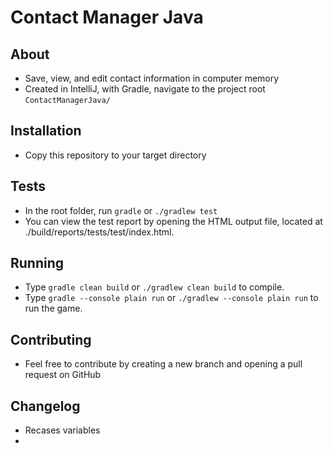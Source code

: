 # Contact Manager Java

## About

- Save, view, and edit contact information in computer memory
- Created in IntelliJ, with Gradle, navigate to the project root `ContactManagerJava/`

## Installation

- Copy this repository to your target directory

## Tests

- In the root folder, run `gradle` or `./gradlew test`
- You can view the test report by opening the HTML output file, located at ./build/reports/tests/test/index.html.


## Running

- Type `gradle clean build` or `./gradlew clean build` to compile.
- Type `gradle --console plain run` or `./gradlew --console plain run` to run the game. 

## Contributing

- Feel free to contribute by creating a new branch and opening a pull request on GitHub

## Changelog

- Recases variables
- 

